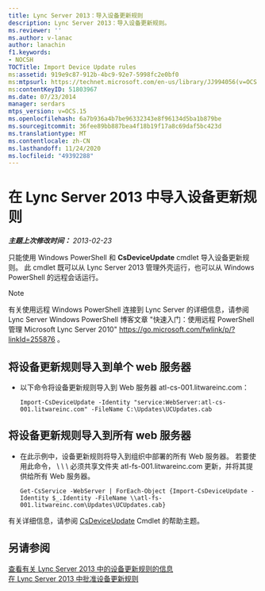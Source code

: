 ```yaml
---
title: Lync Server 2013：导入设备更新规则
description: Lync Server 2013：导入设备更新规则。
ms.reviewer: ''
ms.author: v-lanac
author: lanachin
f1.keywords:
- NOCSH
TOCTitle: Import Device Update rules
ms:assetid: 919e9c87-912b-4bc9-92e7-5998fc2e0bf0
ms:mtpsurl: https://technet.microsoft.com/en-us/library/JJ994056(v=OCS.15)
ms:contentKeyID: 51803967
ms.date: 07/23/2014
manager: serdars
mtps_version: v=OCS.15
ms.openlocfilehash: 6a7b936a4b7be96332343e8f96134d5ba1b879be
ms.sourcegitcommit: 36fee89bb887bea4f18b19f17a8c69daf5bc423d
ms.translationtype: MT
ms.contentlocale: zh-CN
ms.lasthandoff: 11/24/2020
ms.locfileid: "49392288"
---
```

# <a name="import-device-update-rules-in-lync-server-2013"></a>在 Lync Server 2013 中导入设备更新规则

<div data-xmlns="http://www.w3.org/1999/xhtml">

<div class="topic" data-xmlns="http://www.w3.org/1999/xhtml" data-msxsl="urn:schemas-microsoft-com:xslt" data-cs="https://msdn.microsoft.com/">

<div data-asp="https://msdn2.microsoft.com/asp">



</div>

<div id="mainSection">

<div id="mainBody">

<span> </span>

_**主题上次修改时间：** 2013-02-23_

只能使用 Windows PowerShell 和 **CsDeviceUpdate** cmdlet 导入设备更新规则。 此 cmdlet 既可以从 Lync Server 2013 管理外壳运行，也可以从 Windows PowerShell 的远程会话运行。

<div>


> [!NOTE]  
> 有关使用远程 Windows PowerShell 连接到 Lync Server 的详细信息，请参阅 Lync Server Windows PowerShell 博客文章 "快速入门：使用远程 PowerShell 管理 Microsoft Lync Server 2010" <A href="https://go.microsoft.com/fwlink/p/?linkid=255876">https://go.microsoft.com/fwlink/p/?linkId=255876</A> 。



</div>

<div>


<div>

## <a name="to-import-device-update-rules-to-a-single-web-server"></a>将设备更新规则导入到单个 web 服务器

  - 以下命令将设备更新规则导入到 Web 服务器 atl-cs-001.litwareinc.com：
    
        Import-CsDeviceUpdate -Identity "service:WebServer:atl-cs-001.litwareinc.com" -FileName C:\Updates\UCUpdates.cab

</div>

<div>

## <a name="to-import-device-update-rules-to-all-your-web-servers"></a>将设备更新规则导入到所有 web 服务器

  - 在此示例中，设备更新规则将导入到组织中部署的所有 Web 服务器。 若要使用此命令， \\ \\ \\ 必须共享文件夹 atl-fs-001.litwareinc.com 更新，并将其提供给所有 Web 服务器。
    
        Get-CsService -WebServer | ForEach-Object {Import-CsDeviceUpdate -Identity $_.Identity -FileName \\atl-fs-001.litwareinc.com\Updates\UCUpdates.cab}

</div>

有关详细信息，请参阅 [CsDeviceUpdate](https://docs.microsoft.com/powershell/module/skype/Import-CsDeviceUpdate) Cmdlet 的帮助主题。

</div>

<div>

## <a name="see-also"></a>另请参阅


[查看有关 Lync Server 2013 中的设备更新规则的信息](lync-server-2013-view-information-about-device-update-rules.md)  
[在 Lync Server 2013 中批准设备更新规则](lync-server-2013-approve-a-device-update-rule.md)  
  

</div>

</div>

<span> </span>

</div>

</div>

</div>

